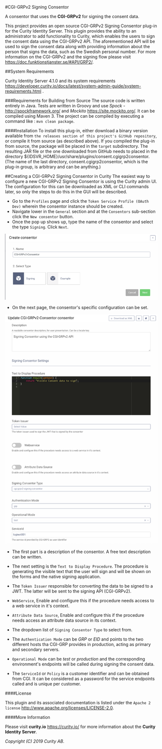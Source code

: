 #CGI-GRPv2 Signing Consentor

A consentor that uses the **CGI-GRPv2** for signing the consent data.

This project provides an open source CGI-GRPv2 Signing Consentor plug-in for the Curity Identity Server.
This plugin provides the ability to an administrator to add functionality to Curity, which enables the users to sign the consent data using the CGI-GRPv2 API. 
The aforementioned API will be used to sign the consent data along with providing information about the person that signs the data, such as the Swedish personal number. 
For more information on the CGI-GRPv2 and the signing flow please visit <https://doc.funktionstjanster.se/#API/GRP2/>.

##System Requirements

Curity Identity Server 4.1.0 and its system requirements <https://developer.curity.io/docs/latest/system-admin-guide/system-requirements.html> .


###Requirements for Building from Source
The source code is written entirely in Java. Tests are written in Groovy and use *Spock* - http://spockframework.org/ and *Mockito* https://site.mockito.org/.
It can be compiled using Maven 3. The project can be compiled by executing a command like : `mvn clean package`. 

####Installation
To install this plug-in, either download a binary version available from `the releases section of this project's GitHub repository`, or compile it from source (as described above). 
If you compiled the plug-in from source, the package will be placed in the `target` subdirectory. The resulting JAR file or the one downloaded from GitHub needs to placed in the directory ${IDSVR_HOME}/usr/share/plugins/consent.cgigrp2consentor. 
(The name of the last directory, consent.cgigrp2consentor, which is the plug-in group, is arbitrary and can be anything.)

##Creating a CGI-GRPv2 Signing Consentor in Curity
The easiest way to configure a new CGI-GRPv2 Signing Consentor is using the Curity admin UI. The configuration for this can be downloaded as XML or CLI commands later, so only the steps to do this in the GUI will be described.

- Go to the `Profiles` page and click the `Token Service Profile (OAuth Dev)` wherein the consentor instance should be created.
- Navigate lower in the `General` section and at the `Consentors` sub-section click the `New consentor` button.
- Once the pop up shows up, type the name of the consentor and select the type `Signing`. Click `Next`.

![Create consentor](docs/images/create-consentor.png?raw=true "Create Consentor")

- On the next page, the consentor's specific configuration can be set.

![Update conentor](docs/images/update-consentor.png?raw=true "Update Consentor")

- The first part is a description of the consentor. A free text description can be written.

- The next setting is the `Text to Display Procedure`. The procedure is generating the visible text that the user will sign and will be shown on the forms and the native signing application. 

- The `Token Issuer` responsible for converting the data to be signed to a JWT. The latter will be sent to the signing API (CGI-GRPv2). 

- `WebService`, Enable and configure this if the procedure needs access to a web service in it's context.

- `Attribute Data Source`, Enable and configure this if the procedure needs access an attribute data source in its context.

- The dropdown list of `Signing Consentor Type` to select from.  

- The `Authentication Mode` can be *GRP* or *EID* and points to the two different hosts tha CGI-GRP provides in production, acting as primary and secondary servers. 

- `Operational Mode` can be *test* or *production* and the corresponding environment's endpoints will be called during signing the consent data.

- The `ServiceId` or `Policy` is a customer identifier and can be obtained from CGI. It can be considered as a password for the service endpoints called and is unique per customer. 


####License


This plugin and its associated documentation is listed under the `Apache 2 license` <http://www.apache.org/licenses/LICENSE-2.0>.

####More Information


Please visit **curity.io** <https://curity.io/> for more information about the **Curity Identity Server**.

*Copyright (C) 2019 Curity AB*.